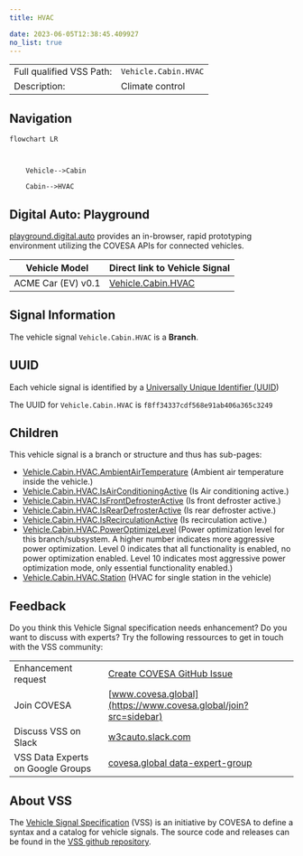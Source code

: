 ```yaml
---
title: HVAC

date: 2023-06-05T12:38:45.409927
no_list: true
---
```



| | |
|---|---|
| Full qualified VSS Path: | `Vehicle.Cabin.HVAC` |
| Description: | Climate control |

## Navigation

```mermaid
flowchart LR



    Vehicle-->Cabin

    Cabin-->HVAC

```


## Digital Auto: Playground

[playground.digital.auto](http://digital.auto) provides an in-browser, rapid prototyping environment utilizing the COVESA APIs for connected vehicles. 

| Vehicle Model | Direct link to Vehicle Signal |
|---|---|
| ACME Car (EV) v0.1 | [Vehicle.Cabin.HVAC](https://digitalauto.netlify.app/model/STLWzk1WyqVVLbfymb4f/cvi/list/Vehicle.Cabin.HVAC/) |


## Signal Information




The vehicle signal `Vehicle.Cabin.HVAC` is a **Branch**.





## UUID

Each vehicle signal is identified by a [Universally Unique Identifier (UUID](https://en.wikipedia.org/wiki/Universally_unique_identifier))

The UUID for `Vehicle.Cabin.HVAC` is `f8ff34337cdf568e91ab406a365c3249`

## Children

This vehicle signal is a branch or structure and thus has sub-pages:

- [Vehicle.Cabin.HVAC.AmbientAirTemperature](ambientairtemperature/) (Ambient air temperature inside the vehicle.)
- [Vehicle.Cabin.HVAC.IsAirConditioningActive](isairconditioningactive/) (Is Air conditioning active.)
- [Vehicle.Cabin.HVAC.IsFrontDefrosterActive](isfrontdefrosteractive/) (Is front defroster active.)
- [Vehicle.Cabin.HVAC.IsRearDefrosterActive](isreardefrosteractive/) (Is rear defroster active.)
- [Vehicle.Cabin.HVAC.IsRecirculationActive](isrecirculationactive/) (Is recirculation active.)
- [Vehicle.Cabin.HVAC.PowerOptimizeLevel](poweroptimizelevel/) (Power optimization level for this branch/subsystem. A higher number indicates more aggressive power optimization. Level 0 indicates that all functionality is enabled, no power optimization enabled. Level 10 indicates most aggressive power optimization mode, only essential functionality enabled.)
- [Vehicle.Cabin.HVAC.Station](station/) (HVAC for single station in the vehicle)


## Feedback

Do you think this Vehicle Signal specification needs enhancement? Do you want to discuss with experts? Try the following ressources to get in touch with the VSS community:

| | |
|---|---|
| Enhancement request | [Create COVESA GitHub Issue](https://github.com/COVESA/vehicle_signal_specification/issues/new?body=Please+describe+your+feedback&title=Signal+feedback+Vehicle.Cabin.HVAC) |
| Join COVESA | [www.covesa.global](https://www.covesa.global/join?src=sidebar) |
| Discuss VSS on Slack | [w3cauto.slack.com](http://w3cauto.slack.com/) |
| VSS Data Experts on Google Groups | [covesa.global data-expert-group](https://groups.google.com/a/covesa.global/g/data-expert-group) |

## About VSS

The [Vehicle Signal Specification](https://covesa.github.io/vehicle_signal_specification/) (VSS)
is an initiative by COVESA to define a syntax and a catalog for vehicle signals.
The source code and releases can be found in the [VSS github repository](https://github.com/COVESA/vehicle_signal_specification).

